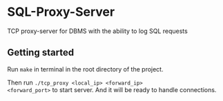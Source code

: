 # SQL-Proxy-Server
TCP proxy-server for DBMS with the ability to log SQL requests

## Getting started

Run <code>make</code> in terminal in the root directory of the project.

Then run <code>./tcp_proxy \<local_ip\> \<forward_ip\> \<forward_port\></code> to start server. And it will be ready to handle connections.

